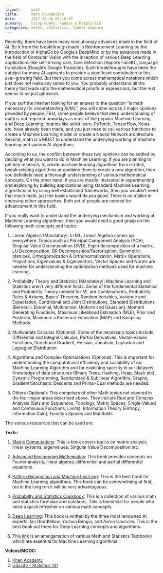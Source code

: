 ```yaml
---
layout:     post
title:      Math Foundation
date:       2017-12-24 02:10:29
summary:    Using NumPy, Pandas & Matplotlib
categories: maths, statistics, linear algebra
---
```

Recently, there have been many revolutionary advances made in the field of Ai. Be it from the breakthrough made in Reinforcement Learning by the introduction of AlphaGo by Google’s DeepMind or by the advances made in the field of Computer Vision with the inception of various Deep Learning applications like self-driving cars, face detection (Apple’s FaceID), language translation (Google’s Google Translate). Such breakthroughs have been the catalyst for many AI aspirants to provide a significant contribution to this ever-growing field. But then you come across mathematical notations which just does not make any sense to you. You probably understand all the theory that leads upto the mathematical proofs or expressions, but the rest seems to be just gibberish. 

If you surf the internet looking for an answer to the question “Is math necessary for understanding AI/ML”, you will come across 2 major opinions provided by people.  First, some people believe that deep understanding of math is not required nowadays as most of the popular Machine Learning and Deep Learning libraries like scikit learn, PyTorch, TensorFlow, Keras etc. have already been made, and you just need to call various functions to create a Machine Learning model or create a Neural Network architecture. Second, math is a MUST to understand the underlying working of machine learning and various AI algorithms.

According to us, the conflict between these two opinions can be settled by deciding what you want to do in Machine Learning. If you are planning to get into research, to create machine learning algorithms from scratch, tweak existing algorithms or combine them to create a new algorithm, then you definitely need a thorough understanding of various mathematical concepts. On the other hand, if you are mostly interested in experimenting and exploring by building applications using standard Machine Learning algorithms or by using well established frameworks, then you wouldn’t need that much math, just the basics would do you good. There is no malice in choosing either approaches. Both set of people are needed for advancement in this field.

If you really want to understand the underlying mechanism and working of Machine Learning algorithms, then you would need a good grasp on the following math concepts and topics:

1.	Linear Algebra (Mandatory): In ML, Linear Algebra comes up everywhere. Topics such as Principal Component Analysis (PCA), Singular Value Decomposition (SVD), Eigen decomposition of a matrix, LU Decomposition, QR Decomposition/Factorization, Symmetric Matrices, Orthogonalization & Orthonormalization, Matrix Operations, Projections, Eigenvalues & Eigenvectors, Vector Spaces and Norms are needed for understanding the optimization methods used for machine learning.

2.	Probability Theory and Statistics (Mandatory): Machine Learning and Statistics aren’t very different fields. Some of the fundamental Statistical and Probability Theory needed for ML are Combinatorics, Probability Rules & Axioms, Bayes’ Theorem, Random Variables, Variance and Expectation, Conditional and Joint Distributions, Standard Distributions (Bernoulli, Binomial, Multinomial, Uniform and Gaussian), Moment Generating Functions, Maximum Likelihood Estimation (MLE), Prior and Posterior, Maximum a Posteriori Estimation (MAP) and Sampling Methods.

3.	Multivariate Calculus (Optional): Some of the necessary topics include Differential and Integral Calculus, Partial Derivatives, Vector-Values Functions, Directional Gradient, Hessian, Jacobian, Laplacian and Lagragian Distribution.

4.	Algorithms and Complex Optimizations (Optional): This is important for understanding the computational efficiency and scalability of our Machine Learning Algorithm and for exploiting sparsity in our datasets. Knowledge of data structures (Binary Trees, Hashing, Heap, Stack etc), Dynamic Programming, Randomized & Sublinear Algorithm, Graphs, Gradient/Stochastic Descents and Primal-Dual methods are needed.

5.	Others (Optional): This comprises of other Math topics not covered in the four major areas described above. They include Real and Complex Analysis (Sets and Sequences, Topology, Metric Spaces, Single-Valued and Continuous Functions, Limits), Information Theory (Entropy, Information Gain), Function Spaces and Manifolds.

The various resources that can be used are:

**Texts:**

1.	[Matrix Computations](http://math.ecnu.edu.cn/~jypan/Teaching/books/2013%20Matrix%20Computations%204th.pdf): This is book covers topics on matrix analysis, linear systems, eigenvalues, Singular Value Decomposition etc.

2.	[Advanced Engineering Mathematics](https://www-elec.inaoep.mx/~jmram/Kreyzig-ECS-DIF1.pdf): This book provides concepts on Fourier analysis, linear algebra, differential and partial differential equations.

3.	[Pattern Recognition and Machine Learning](http://users.isr.ist.utl.pt/~wurmd/Livros/school/Bishop%20-%20Pattern%20Recognition%20And%20Machine%20Learning%20-%20Springer%20%202006.pdf): This is the best book for Machine Learning algorithms. This book can be overwhelming at first, but in the long run it will be very advantageous.

4.	[Probability and Statistics Cookbook](http://pages.cs.wisc.edu/~tdw/files/cookbook-en.pdf): This is a collection of various math and statistics formulae and notations. This is beneficial for people who need a quick refresher on various math concepts.

5.	[Deep Learning](http://www.deeplearningbook.org/front_matter.pdf): This book is written by the three most renowned AI experts, Ian Goodfellow, Yoshua Bengio, and Aaron Courville. This is the best book out there for Deep Learning concepts and algorithms.

6.	This [link](http://hbpms.blogspot.in) is an amalgamation of various Math and Statistics Textbooks which are essential for Machine Learning algorithms.

**Videos/MOOC:**

1. [Khan Academy](https://www.khanacademy.org/math/statistics-probability)
2. [Udacity - Statistics 101](https://in.udacity.com/course/intro-to-statistics--st101)
